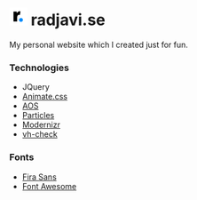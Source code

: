 # ![Logo](favicon-32x32.png) radjavi.se
My personal website which I created just for fun.

### Technologies
* JQuery
* [Animate.css](https://github.com/daneden/animate.css)
* [AOS](https://github.com/michalsnik/aos)
* [Particles](https://vincentgarreau.com/particles.js/)
* [Modernizr](https://modernizr.com/)
* [vh-check](https://github.com/Hiswe/vh-check)

### Fonts
* [Fira Sans](https://fonts.google.com/specimen/Fira+Sans)
* [Font Awesome](https://fontawesome.com/)

